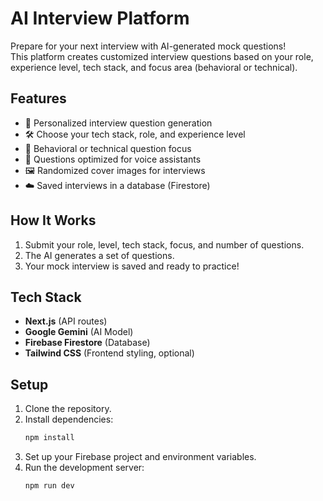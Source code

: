 # AI Interview Platform

Prepare for your next interview with AI-generated mock questions!  
This platform creates customized interview questions based on your role, experience level, tech stack, and focus area (behavioral or technical).

## Features
- 🎯 Personalized interview question generation
- 🛠️ Choose your tech stack, role, and experience level
- 🧠 Behavioral or technical question focus
- 🎤 Questions optimized for voice assistants
- 🖼️ Randomized cover images for interviews
- ☁️ Saved interviews in a database (Firestore)

## How It Works
1. Submit your role, level, tech stack, focus, and number of questions.
2. The AI generates a set of questions.
3. Your mock interview is saved and ready to practice!

## Tech Stack
- **Next.js** (API routes)
- **Google Gemini** (AI Model)
- **Firebase Firestore** (Database)
- **Tailwind CSS** (Frontend styling, optional)

## Setup
1. Clone the repository.
2. Install dependencies:
   ```bash
   npm install
   ```
3. Set up your Firebase project and environment variables.
4. Run the development server:
   ```bash
   npm run dev
   ```
